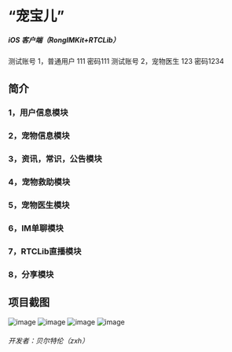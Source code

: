 # “宠宝儿” 
##### iOS 客户端（RongIMKit+RTCLib）
测试账号 1，普通用户 111 密码111
测试账号 2，宠物医生 123 密码1234

## 简介
### 1，用户信息模块
### 2，宠物信息模块
### 3，资讯，常识，公告模块
### 4，宠物救助模块
### 5，宠物医生模块
### 6，IM单聊模块
### 7，RTCLib直播模块
### 8，分享模块
## 项目截图

![image](https://github.com/zhangxianhongx/RongCloud_Hackathon_2020/blob/master/Projects/MAXFLOAT/1.jpg)
![image](https://github.com/zhangxianhongx/RongCloud_Hackathon_2020/blob/master/Projects/MAXFLOAT/2.jpg)
![image](https://github.com/zhangxianhongx/RongCloud_Hackathon_2020/blob/master/Projects/MAXFLOAT/3.jpg)
![image](https://github.com/zhangxianhongx/RongCloud_Hackathon_2020/blob/master/Projects/MAXFLOAT/4.jpg)







###### 开发者：贝尔特伦（zxh）
